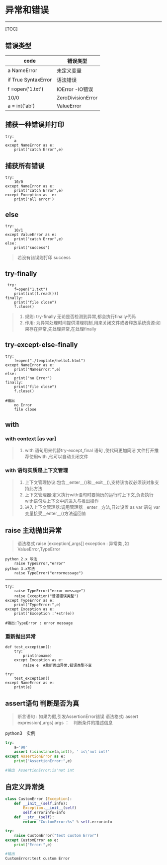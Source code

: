 # 异常和错误
---
[TOC]

## 错误类型
|code|错误类型|
|---|---|
|a  NameError     |未定义变量|
|if True  SyntaxError   | 语法错误|
|f  =open('1.txt') |  IOError  -IO错误|
|10/0   |ZeroDivisionError   |
|a = int('ab') | ValueError|

## 捕获一种错误并打印
    try:
        a
    except NameError as e:     
        print("catch Error",e)	

## 捕获所有错误
    try:
        10/0
    except NameError as e:
        print("catch Error",e)
    except Exception as  e:
        print('all error')
        
## else
	try:
        10/1
	except ValueError as e:
        print("catch Error",e)
	else:
        print("success")
>若没有错误则打印 success

## try-finally
     try:
        f=open("1.txt")
        print(int(f.read()))
    finally:
        print("file close")
        f.close()
>1. 规则: try-finally 无论是否检测到异常,都会执行finally代码
>2. 作用: 为异常处理时间提供清理机制,用来关闭文件或者释放系统资源:如果存在异常,先处理异常,在处理finally

## try-except-else-finally
	try:
        f=open("./template/hello1.html")
	except NameError as e:
        print("NameError:",e)
	else:
        print("no Error")
	finally:
        print("file close")
        f.close()
        
	#输出 
		no Error
        file close

## with
### with context [as var]
>1. with 语句用来代替try-except_final 语句  ,使代码更加简洁
>文件打开推荐使用with ,他可以自动关闭文件

### with 语句实质是上下文管理
>1. 上下文管理协议:包含__enter__()和__exit__(),支持该协议必须该对象支持此方法
>2.  上下文管理器:定义执行with语句时要简历的运行时上下文,负责执行with语句块上下文中的进入与推出操作
>3. 进入上下文管理器:调用管理器__enter__方法,日过设置 as var 语句 var变量接受__enter__()方法返回值

## raise  主动抛出异常
>语法格式 raise [exception[,args]]
>exception  : 异常类 ,如 ValueError,TypeError
		
	python 2.x 写法
		raise TypeError,"error"
	python 3.x写法
		raise TypeError("errormessage")
	
 ---
 
    try:
        raise TypeError("error message")
        raise Exception("普通错误类型")
    except TypeError as e:
        print("TypeError:",e)
    except Exception as e:
        print('Exception :'+str(e))

	#输出:TypeError : error message

### 重新抛出异常
    def test_exception():
        try:
            print(noname)
        except Exception as e:
            raise e  #重新抛出异常,错误类型不变
            
    try:
        test_exception()
    except NameError as e:
        print(e)

## 	assert语句 判断是否为真
>断言语句  : 如果为假,引发AssertionError错误
>语法格式:    assert expression[,args]
> args ：　判断条件的描述信息

        
python3　实例
```python
try:
    a='98'
    assert (isinstance(a,int)), ' is\'not int!'
except AssertionError as e:
    print("AssertionError:",e)
    
#输出　AssertionError:is'not int
```

## 自定义异常类
```python
class CustomError (Exception):
    def __init__(self,info):
        Exception.__init__(self)
        self.errorinfo=info
    def __str__(self):
        return "CustomError:%s" % self.errorinfo

try:
    raise CustomError("test custom Error")
except CustomError as e:
    print("Error:",e)
    
#输出
CustomError:test custom Error
```